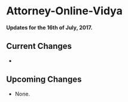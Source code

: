 # Attorney-Online-Vidya
__Updates for the 16th of July, 2017.__

## Current Changes
* 

## Upcoming Changes
* None.
